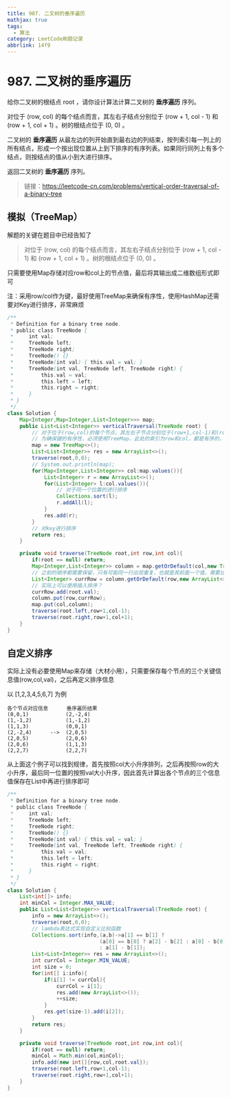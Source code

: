 ```yaml
---
title: 987. 二叉树的垂序遍历
mathjax: true
tags:
  - 算法
category: LeetCode刷题记录
abbrlink: 14f9
---
```

# 987. 二叉树的垂序遍历

给你二叉树的根结点 root ，请你设计算法计算二叉树的 **垂序遍历** 序列。

对位于 (row, col) 的每个结点而言，其左右子结点分别位于 (row + 1, col - 1) 和 (row + 1, col + 1) 。树的根结点位于 (0, 0) 。

二叉树的 **垂序遍历** 从最左边的列开始直到最右边的列结束，按列索引每一列上的所有结点，形成一个按出现位置从上到下排序的有序列表。如果同行同列上有多个结点，则按结点的值从小到大进行排序。

返回二叉树的 **垂序遍历** 序列。

> 链接：https://leetcode-cn.com/problems/vertical-order-traversal-of-a-binary-tree

<!-- more -->

## 模拟（TreeMap）

解题的关键在题目中已经告知了

> 对位于 (row, col) 的每个结点而言，其左右子结点分别位于 (row + 1, col - 1) 和 (row + 1, col + 1) 。树的根结点位于 (0, 0) 。

只需要使用Map存储对应row和col上的节点值，最后将其输出成二维数组形式即可

注：采用row/col作为键，最好使用TreeMap来确保有序性，使用HashMap还需要对Key进行排序，非常麻烦

```java
/**
 * Definition for a binary tree node.
 * public class TreeNode {
 *     int val;
 *     TreeNode left;
 *     TreeNode right;
 *     TreeNode() {}
 *     TreeNode(int val) { this.val = val; }
 *     TreeNode(int val, TreeNode left, TreeNode right) {
 *         this.val = val;
 *         this.left = left;
 *         this.right = right;
 *     }
 * }
 */
class Solution {
    Map<Integer,Map<Integer,List<Integer>>> map;
    public List<List<Integer>> verticalTraversal(TreeNode root) {
        // 对于位于(row,col)的每个节点，其左右子节点分别位于(row+1,col-1)和(row+1,col+1)，树的根节点位于(0,0)
        // 为确保键的有序性，必须使用TreeMap，此处的索引为row和col，都是有序的，因此使用TreeMap会比HashMap更好
        map = new TreeMap<>();
        List<List<Integer>> res = new ArrayList<>();
        traverse(root,0,0);
        // System.out.println(map);
        for(Map<Integer,List<Integer>> col:map.values()){
            List<Integer> r = new ArrayList<>();
            for(List<Integer> l:col.values()){
                // 对于同一个位置的进行排序
                Collections.sort(l);
                r.addAll(l);
            }
            res.add(r);
        }
        // 对key进行排序
        return res;
    }

    private void traverse(TreeNode root,int row,int col){
        if(root == null) return;
        Map<Integer,List<Integer>> column = map.getOrDefault(col,new TreeMap<>());
        // 之前的顺序都需要保留，只有可能同一行出现重复，也就是其前面一个值，需要比较一下
        List<Integer> currRow = column.getOrDefault(row,new ArrayList<>());
        // 实际上可以使用插入排序？
        currRow.add(root.val);
        column.put(row,currRow);
        map.put(col,column);
        traverse(root.left,row+1,col-1);
        traverse(root.right,row+1,col+1);
    }
}
```



## 自定义排序

实际上没有必要使用Map来存储（大材小用），只需要保存每个节点的三个关键信息值(row,col,val)，之后再定义排序信息

以 [1,2,3,4,5,6,7] 为例

```
各个节点对应信息      垂序遍历结果
(0,0,1)            (2,-2,4)
(1,-1,2)           (1,-1,2)
(1,1,3)            (0,0,1)
(2,-2,4)      -->  (2,0,5)
(2,0,5)            (2,0,6)
(2,0,6)            (1,1,3)
(2,2,7)            (2,2,7)
```

从上面这个例子可以找到规律，首先按照col大小升序排列，之后再按照row的大小升序，最后同一位置的按照val大小升序，因此首先计算出各个节点的三个信息值保存在List中再进行排序即可

```java
/**
 * Definition for a binary tree node.
 * public class TreeNode {
 *     int val;
 *     TreeNode left;
 *     TreeNode right;
 *     TreeNode() {}
 *     TreeNode(int val) { this.val = val; }
 *     TreeNode(int val, TreeNode left, TreeNode right) {
 *         this.val = val;
 *         this.left = left;
 *         this.right = right;
 *     }
 * }
 */
class Solution {
    List<int[]> info;
    int minCol = Integer.MAX_VALUE;
    public List<List<Integer>> verticalTraversal(TreeNode root) {
        info = new ArrayList<>();
        traverse(root,0,0);
        // lambda表达式实现自定义比较函数
        Collections.sort(info,(a,b)->a[1] == b[1] ? 
                              (a[0] == b[0] ? a[2] - b[2] : a[0] - b[0]) 
                              : a[1] - b[1]);
        List<List<Integer>> res = new ArrayList<>();
        int currCol = Integer.MIN_VALUE;
        int size = 0;
        for(int[] i:info){
            if(i[1] != currCol){
                currCol = i[1];
                res.add(new ArrayList<>());
                ++size;
            }
            res.get(size-1).add(i[2]);
        }
        return res;
    }

    private void traverse(TreeNode root,int row,int col){
        if(root == null) return;
        minCol = Math.min(col,minCol);
        info.add(new int[]{row,col,root.val});
        traverse(root.left,row+1,col-1);
        traverse(root.right,row+1,col+1);
    }
}
```

